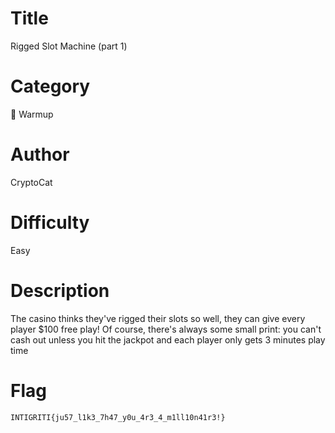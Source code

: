# Title

Rigged Slot Machine (part 1)

# Category

🧒 Warmup

# Author

CryptoCat

# Difficulty

Easy

# Description

The casino thinks they've rigged their slots so well, they can give every player $100 free play! Of course, there's always some small print: you can't cash out unless you hit the jackpot and each player only gets 3 minutes play time

# Flag

`INTIGRITI{ju57_l1k3_7h47_y0u_4r3_4_m1ll10n41r3!}`
